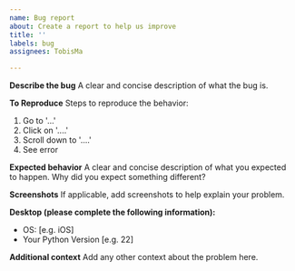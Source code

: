 ```yaml
---
name: Bug report
about: Create a report to help us improve
title: ''
labels: bug
assignees: TobisMa

---
```


**Describe the bug**
A clear and concise description of what the bug is.

**To Reproduce**
Steps to reproduce the behavior:
1. Go to '...'
2. Click on '....'
3. Scroll down to '....'
4. See error

**Expected behavior**
A clear and concise description of what you expected to happen.
Why did you expect something different?

**Screenshots**
If applicable, add screenshots to help explain your problem.

**Desktop (please complete the following information):**
 - OS: [e.g. iOS]
 - Your Python Version [e.g. 22]

**Additional context**
Add any other context about the problem here.
